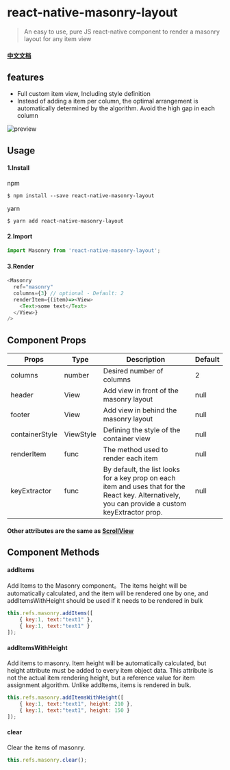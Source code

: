 # react-native-masonry-layout

> An easy to use, pure JS react-native component to render a masonry layout for any item view

#### [中文文档](./README-zh.md) 

## features
* Full custom item view, Including style definition
* Instead of adding a item per column, the optimal arrangement is automatically determined by the algorithm. Avoid the high gap in each column

![preview](./example/preview.png)

## Usage

#### 1.Install
npm
```shell
$ npm install --save react-native-masonry-layout
```
yarn
```shell
$ yarn add react-native-masonry-layout
```

#### 2.Import
```javascript
import Masonry from 'react-native-masonry-layout';
```

#### 3.Render
```javascript
<Masonry
  ref="masonry"
  columns={3} // optional - Default: 2
  renderItem={(item)=><View>
    <Text>some text</Text>
  </View>}
/>
```

## Component Props
|Props|Type|Description|Default|
|-----|-----|-----|-----|
| columns | number | Desired number of columns | 2 |
| header | View | Add view in front of the masonry layout | null |
| footer | View | Add view in behind the masonry layout | null |
| containerStyle | ViewStyle | Defining the style of the container view | null |
| renderItem | func | The method used to render each item | null |
| keyExtractor | func | By default, the list looks for a key prop on each item and uses that for the React key. Alternatively, you can provide a custom keyExtractor prop. | null |
#### Other attributes are the same as [ScrollView](http://facebook.github.io/react-native/docs/scrollview.html) 

## Component Methods
#### addItems
Add Items to the Masonry component。The items height will be automatically calculated, and the item will be rendered one by one, and addItemsWithHeight should be used if it needs to be rendered in bulk
```javascript
this.refs.masonry.addItems([
	{ key:1, text:"text1" },
	{ key:1, text:"text1" }
]);
```

#### addItemsWithHeight
Add items to masonry. Item height will be automatically calculated, but height attribute must be added to every item object data. This attribute is not the actual item rendering height, but a reference value for item assignment algorithm. Unlike addItems, items is rendered in bulk.
```javascript
this.refs.masonry.addItemsWithHeight([
	{ key:1, text:"text1", height: 210 },
	{ key:1, text:"text1", height: 150 }
]);
```

#### clear
Clear the items of masonry.
```javascript
this.refs.masonry.clear();
```

